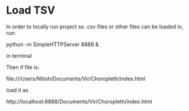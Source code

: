 # Load TSV

In order to locally run project so .csv files or other files can be loaded in, run:

python -m SimpleHTTPServer 8888 &

in terminal

Then if file is:

file:///Users/Nitish/Documents/Vir/Choropleth/index.html

load it as

http://localhost:8888/Documents/Vir/Choropleth/index.html



